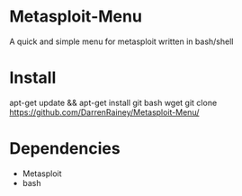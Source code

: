 # Metasploit-Menu
A quick and simple menu for metasploit written in bash/shell

# Install
apt-get update && apt-get install git bash wget
git clone https://github.com/DarrenRainey/Metasploit-Menu/

# Dependencies
* Metasploit
* bash
